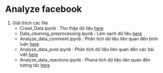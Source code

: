 # Analyze facebook
1. Giải thích các file
   + Crawl_Data.ipynb : Thu thập dữ liệu  [here](Crawl_Data.ipynb) 
   + Data_cleaning_preprocessing.ipynb : Làm sạch dữ liệu [here](Data_cleaning_preprocessing.ipynb)
   + Analyze_data_comment.ipynb : Phân tích dữ liệu liên quan đến bình luận [here](Analyze_data_comment.ipynb)
   + Analyze_data_post.ipynb : Phân tích dữ liệu liên quan đến các bài viết [here](Analyze_data_post.ipynb)
   + Analyze_data_reactions.ipynb : Phana tích dữ liệu liên quan đến tương tác [here](Analyze_data_reactions.ipynb)
